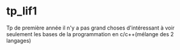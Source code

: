 # tp_lif1
Tp de première année il n'y a pas grand choses d'intéressant à voir seulement les bases de la programmation en c/c++(mélange des 2 langages)
